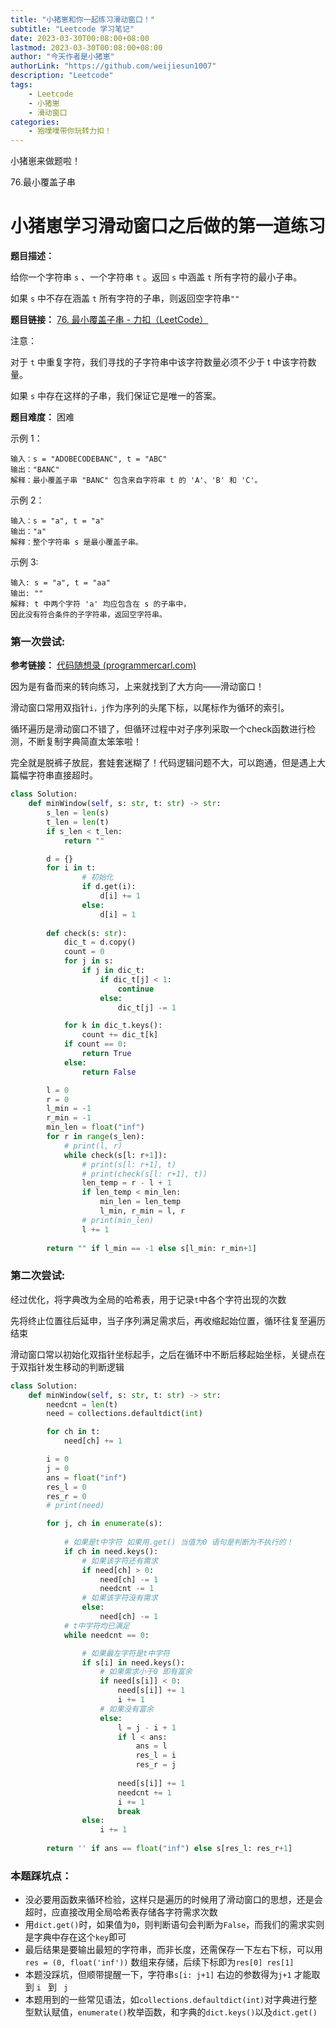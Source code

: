 ```yaml
---
title: "小猪崽和你一起练习滑动窗口！"
subtitle: "Leetcode 学习笔记"
date: 2023-03-30T00:08:00+08:00
lastmod: 2023-03-30T00:08:00+08:00
author: "今天作者是小猪崽"
authorLink: "https://github.com/weijiesun1007"
description: "Leetcode"
tags: 
    - Leetcode  
    - 小猪崽
    - 滑动窗口
categories: 
    - 狍噗噗带你玩转力扣！
---
```

小猪崽来做题啦！

76.最小覆盖子串
<!--more-->

# 小猪崽学习滑动窗口之后做的第一道练习

**题目描述：**

给你一个字符串 `s` 、一个字符串 `t` 。返回 `s` 中涵盖 `t` 所有字符的最小子串。

如果 `s` 中不存在涵盖 `t` 所有字符的子串，则返回空字符串`""` 

**题目链接：** [76. 最小覆盖子串 - 力扣（LeetCode）](https://leetcode.cn/problems/minimum-window-substring/)

注意：

对于 `t` 中重复字符，我们寻找的子字符串中该字符数量必须不少于 t 中该字符数量。

如果 `s` 中存在这样的子串，我们保证它是唯一的答案。

**题目难度：** 困难

示例 1：

    输入：s = "ADOBECODEBANC", t = "ABC"
    输出："BANC"
    解释：最小覆盖子串 "BANC" 包含来自字符串 t 的 'A'、'B' 和 'C'。


示例 2：

    输入：s = "a", t = "a"
    输出："a"
    解释：整个字符串 s 是最小覆盖子串。


示例 3:

    输入: s = "a", t = "aa"
    输出: ""
    解释: t 中两个字符 'a' 均应包含在 s 的子串中，
    因此没有符合条件的子字符串，返回空字符串。

### 第一次尝试:

**参考链接：**
[代码随想录 (programmercarl.com)](https://www.programmercarl.com/0209.长度最小的子数组.html#滑动窗口)

因为是有备而来的转向练习，上来就找到了大方向——滑动窗口！

滑动窗口常用双指针`i，j`作为序列的头尾下标，以尾标作为循环的索引。

循环遍历是滑动窗口不错了，但循环过程中对子序列采取一个check函数进行检测，不断复制字典简直太笨笨啦！

完全就是脱裤子放屁，套娃套迷糊了！代码逻辑问题不大，可以跑通，但是遇上大篇幅字符串直接超时。

```python
class Solution:
    def minWindow(self, s: str, t: str) -> str:
        s_len = len(s)
        t_len = len(t)
        if s_len < t_len:
            return ""

        d = {}
        for i in t:
                # 初始化
                if d.get(i):
                    d[i] += 1
                else:
                    d[i] = 1
                    
        def check(s: str):
            dic_t = d.copy()
            count = 0
            for j in s:
                if j in dic_t:
                    if dic_t[j] < 1:
                        continue
                    else: 
                        dic_t[j] -= 1

            for k in dic_t.keys():
                count += dic_t[k]
            if count == 0:
                return True
            else:
                return False

        l = 0
        r = 0
        l_min = -1
        r_min = -1
        min_len = float("inf")
        for r in range(s_len):
            # print(l, r)
            while check(s[l: r+1]):
                # print(s[l: r+1], t)
                # print(check(s[l: r+1], t))
                len_temp = r - l + 1
                if len_temp < min_len:
                    min_len = len_temp
                    l_min, r_min = l, r
                # print(min_len)
                l += 1
        
        return "" if l_min == -1 else s[l_min: r_min+1]
```

### 第二次尝试:
经过优化，将字典改为全局的哈希表，用于记录`t`中各个字符出现的次数

先将终止位置往后延申，当子序列满足需求后，再收缩起始位置，循环往复至遍历结束

滑动窗口常以初始化双指针坐标起手，之后在循环中不断后移起始坐标，关键点在于双指针发生移动的判断逻辑


```python
class Solution:
    def minWindow(self, s: str, t: str) -> str:
        needcnt = len(t)
        need = collections.defaultdict(int)

        for ch in t:
            need[ch] += 1

        i = 0
        j = 0
        ans = float("inf")
        res_l = 0
        res_r = 0
        # print(need)

        for j, ch in enumerate(s):
            
            # 如果是t中字符 如果用.get() 当值为0 语句是判断为不执行的！
            if ch in need.keys(): 
                # 如果该字符还有需求
                if need[ch] > 0:
                    need[ch] -= 1
                    needcnt -= 1
                # 如果该字符没有需求
                else:
                    need[ch] -= 1
            # t中字符均已满足
            while needcnt == 0:

                # 如果最左字符是t中字符
                if s[i] in need.keys():
                    # 如果需求小于0 即有富余
                    if need[s[i]] < 0:
                        need[s[i]] += 1
                        i += 1
                    # 如果没有富余
                    else:
                        l = j - i + 1
                        if l < ans:
                            ans = l
                            res_l = i
                            res_r = j
                            
                        need[s[i]] += 1
                        needcnt += 1
                        i += 1
                        break
                else:
                    i += 1
        
        return '' if ans == float("inf") else s[res_l: res_r+1]
```

### 本题踩坑点：

+ 没必要用函数来循环检验，这样只是遍历的时候用了滑动窗口的思想，还是会超时，应直接改用全局哈希表存储各字符需求次数
+ 用`dict.get()`时，如果值为`0`，则判断语句会判断为`False`，而我们的需求实则是字典中存在这个`key`即可
+ 最后结果是要输出最短的字符串，而非长度，还需保存一下左右下标，可以用`res = (0, float('inf'))` 数组来存储，后续下标即为`res[0] res[1]`
+ 本题没踩坑，但顺带提醒一下，字符串`s[i: j+1]` 右边的参数得为`j+1` 才能取到 `i ` 到 ` j`
+ 本题用到的一些常见语法，如`collections.defaultdict(int)`对字典进行整型默认赋值，`enumerate()`枚举函数，和字典的`dict.keys()`以及`dict.get()`

